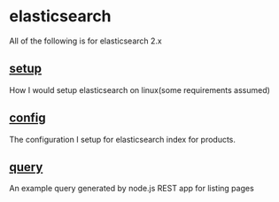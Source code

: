 # elasticsearch
All of the following is for elasticsearch 2.x

## [setup](setup)
How I would setup elasticsearch on linux(some requirements assumed)

##  [config](config)
The configuration I setup for elasticsearch index for products.

## [query](query)
An example query generated by node.js REST app for listing pages